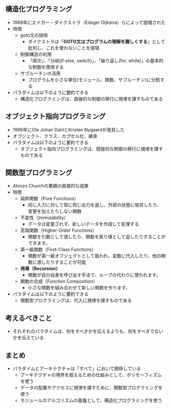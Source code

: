 ## 構造化プログラミング

- 1968年にエドガー・ダイクストラ（Edsger Dijkstra）らによって提唱された
- 特徴
    - goto文の排除
        - ダイクストラは「**GOTO文はプログラムの理解を難しくする**」として批判し、これを使わないことを提唱
    - 制御構造の利用
        - 「順次」、「分岐(if-else, switch)」、「繰り返し(for, while)」の基本的な制御を使用する
    - サブルーチンの活用
        - プログラムを小さな単位(モジュール、関数、サブルーチン)に分割する
- パラダイムは以下のように要約できる
    - 構造化プログラミングは、直接的な制御の移行に規律を課すものである

## オブジェクト指向プログラミング

- 1966年にOle Johan DahlとKristen Nygaardが発見した
- オブジェクト、クラス、カプセル化、継承
- パラダイムは以下のように要約できる
    - オブジェクト指向プログラミングは、間接的な制御の移行に規律を課すものである

## 関数型プログラミング

- Alonzo Churchの業績の直接的な成果
- 特徴
    - 純粋関数（Pure Functions）
        - 同じ入力に対して常に同じ出力を返し、外部の状態に依存したり、変更を加えたりしない関数
    - 不変性（Immutability）
        - データは変更されず、新しいデータを作成して処理する
    - 高階関数（Higher-Order Functions）
        - 関数を引数として渡したり、関数を戻り値として返したりすることができます。
    - 第一級関数（First-Class Functions）
        - 関数が第一級オブジェクトとして扱われ、変数に代入したり、他の関数に渡したりすることが可能
    - **再帰（Recursion）**
        - 関数が自分自身を呼び出す手法で、ループの代わりに使われます。
    - 関数の合成（Function Composition）
        - 小さな関数を組み合わせて新しい関数を作ります。
- パラダイムは以下のように要約できる
    - 関数型プログラミングは、代入に規律を課すものである

## 考えるべきこと

- それぞれのパラダイムは、何をすべきかを伝えるよりも、何をすべきでないかを伝えている

## まとめ

- パラダイムとアーキテクチャは「すべて」において関係している
    - アーキテクチャの境界を超えるための仕組みとして、ポリモーフィズムを使う
    - データの配置やアクセスに規律を課すために、関数型プログラミングを使う
    - モジュールのアルゴリズムの基盤として、構造化プログラミングを使う